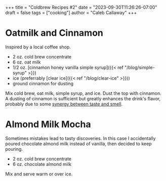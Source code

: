 +++
title = "Coldbrew Recipes #2"
date = "2023-09-30T11:26:26-07:00"
draft = false
tags = ["cooking"]
author = "Caleb Callaway"
+++

# Oatmilk and Cinnamon

Inspired by a local coffee shop.

* 2 oz. cold brew concentrate
* 6 oz. oat milk
* 1/2 oz. [cinnamon honey vanilla simple syrup]({{< ref "/blog/simple-syrup" >}})
* ice (preferrably [clear ice]({{< ref "/blog/clear-ice" >}}))
* ground cinnamon for dusting

Mix cold brew, oat milk, simple syrup, and ice. Dust the top with cinnamon. A dusting of cinnamon is sufficient but greatly enhances the drink's flavor, probably due to some [synergy between taste and smell](https://www.scientificamerican.com/article/experts-how-does-sight-smell-affect-taste/).

# Almond Milk Mocha

Sometimes mistakes lead to tasty discoveries. In this case I accidentally poured chocolate almond milk instead of vanilla, then decided to keep pouring.

* 2 oz. cold brew concentrate
* 6 oz. chocolate almond milk

Mix and serve warm or over ice.
